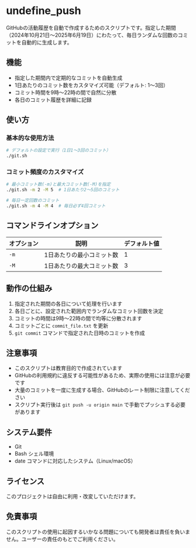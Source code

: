 # undefine_push

GitHubの活動履歴を自動で作成するためのスクリプトです。指定した期間（2024年10月21日〜2025年6月19日）にわたって、毎日ランダムな回数のコミットを自動的に生成します。

## 機能
- 指定した期間内で定期的なコミットを自動生成
- 1日あたりのコミット数をカスタマイズ可能（デフォルト: 1〜3回）
- コミット時間を9時〜22時の間で自然に分散
- 各日のコミット履歴を詳細に記録

## 使い方
### 基本的な使用方法
```bash
# デフォルトの設定で実行（1日1〜3回のコミット）
./git.sh
```

### コミット頻度のカスタマイズ
```bash
# 最小コミット数(-m)と最大コミット数(-M)を指定
./git.sh -m 2 -M 5  # 1日あたり2〜5回のコミット

# 毎日一定回数のコミット
./git.sh -m 4 -M 4  # 毎日必ず4回コミット
```

## コマンドラインオプション
| オプション | 説明 | デフォルト値 |
|------------|------|------------|
| `-m` | 1日あたりの最小コミット数 | 1 |
| `-M` | 1日あたりの最大コミット数 | 3 |

## 動作の仕組み
1. 指定された期間の各日について処理を行います
2. 各日ごとに、設定された範囲内でランダムなコミット回数を決定
3. コミットの時間は9時〜22時の間で均等に分散されます
4. コミットごとに `commit_file.txt` を更新
5. `git commit` コマンドで指定された日時のコミットを作成

## 注意事項
- このスクリプトは教育目的で作成されています
- GitHubの利用規約に違反する可能性があるため、実際の使用には注意が必要です
- 大量のコミットを一度に生成する場合、GitHubのレート制限に注意してください
- スクリプト実行後は `git push -u origin main` で手動でプッシュする必要があります

## システム要件
- Git
- Bash シェル環境
- date コマンドに対応したシステム（Linux/macOS）

## ライセンス
このプロジェクトは自由に利用・改変していただけます。

## 免責事項
このスクリプトの使用に起因するいかなる問題についても開発者は責任を負いません。ユーザーの責任のもとでご利用ください。
